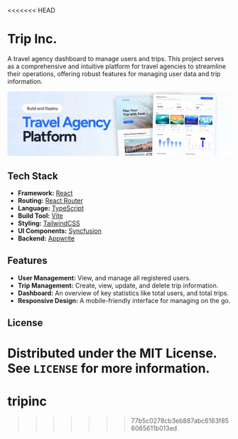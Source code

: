 <<<<<<< HEAD
# Trip Inc.

A travel agency dashboard to manage users and trips. This project serves as a comprehensive and intuitive platform for travel agencies to streamline their operations, offering robust features for managing user data and trip information.

![Trip Inc. Screenshot](public/assets/images/readme.png)

## Tech Stack

- **Framework:** [React](https://reactjs.org/)
- **Routing:** [React Router](https://reactrouter.com/)
- **Language:** [TypeScript](https://www.typescriptlang.org/)
- **Build Tool:** [Vite](https://vitejs.dev/)
- **Styling:** [TailwindCSS](https://tailwindcss.com/)
- **UI Components:** [Syncfusion](https://www.syncfusion.com/react-components)
- **Backend:** [Appwrite](https://appwrite.io/)

## Features

- **User Management:** View, and manage all registered users.
- **Trip Management:** Create, view, update, and delete trip information.
- **Dashboard:** An overview of key statistics like total users, and total trips.
- **Responsive Design:** A mobile-friendly interface for managing on the go.

## License

Distributed under the MIT License. See `LICENSE` for more information.
=======
# tripinc
>>>>>>> 77b5c0278cb3eb887abc6163f856065611b013ed

